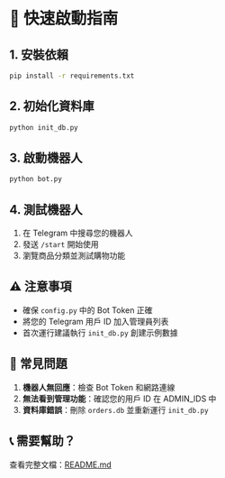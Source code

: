 # 🚀 快速啟動指南

## 1. 安裝依賴
```bash
pip install -r requirements.txt
```

## 2. 初始化資料庫
```bash
python init_db.py
```

## 3. 啟動機器人
```bash
python bot.py
```

## 4. 測試機器人
1. 在 Telegram 中搜尋您的機器人
2. 發送 `/start` 開始使用
3. 瀏覽商品分類並測試購物功能

## ⚠️ 注意事項
- 確保 `config.py` 中的 Bot Token 正確
- 將您的 Telegram 用戶 ID 加入管理員列表
- 首次運行建議執行 `init_db.py` 創建示例數據

## 🔧 常見問題
1. **機器人無回應**：檢查 Bot Token 和網路連線
2. **無法看到管理功能**：確認您的用戶 ID 在 ADMIN_IDS 中
3. **資料庫錯誤**：刪除 `orders.db` 並重新運行 `init_db.py`

## 📞 需要幫助？
查看完整文檔：[README.md](README.md) 